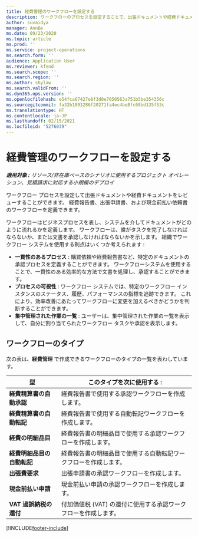 ```yaml
---
title: 経費管理のワークフローを設定する
description: ワークフローのプロセスを設定することで、出張ドキュメントや経費ドキュメントをレビューすることができます。
author: suvaidya
manager: AnnBe
ms.date: 09/23/2020
ms.topic: article
ms.prod: ''
ms.service: project-operations
ms.search.form: ''
audience: Application User
ms.reviewer: kfend
ms.search.scope: ''
ms.search.region: ''
ms.author: shylaw
ms.search.validFrom: ''
ms.dyn365.ops.version: ''
ms.openlocfilehash: e54fca67427e8f3d0e7050563a751b5be354356c
ms.sourcegitcommit: fa32b1893286f20271fa4ec4be8fc68bd135f53c
ms.translationtype: HT
ms.contentlocale: ja-JP
ms.lasthandoff: 02/15/2021
ms.locfileid: "5276039"
---
```

# <a name="set-up-workflows-for-expense-management"></a>経費管理のワークフローを設定する

_**適用対象 :** リソース/非在庫ベースのシナリオに使用するプロジェクト オペレーション、見積請求に対応する小規模のデプロイ_

ワークフロー プロセスを設定して出張ドキュメントや経費ドキュメントをレビューすることができます。 経費報告書、出張申請書、および現金前払い依頼書のワークフローを定義できます。

ワークフローはビジネスプロセスを表し、システムを介してドキュメントがどのように流れるかを定義します。 ワークフローは、誰がタスクを完了しなければならないか、または文書を承認しなければならないかを示します。 組織でワークフロー システムを使用する利点はいくつか考えられます :

- **一貫性のあるプロセス** : 購買依頼や経費報告書など、特定のドキュメントの承認プロセスを定義することができます。 ワークフローシステムを使用することで、一貫性のある効率的な方法で文書を処理し、承認することができます。
- **プロセスの可視性** : ワークフロー システムでは、特定のワークフロー インスタンスのステータス、履歴、パフォーマンスの指標を追跡できます。 これにより、効率改善にあたってワークフローに変更を加えるべきかどうかを判断することができます。
- **集中管理された作業の一覧** : ユーザーは、集中管理された作業の一覧を表示して、自分に割り当てられたワークフロー タスクや承認を表示します。 

## <a name="workflow-types"></a>ワークフローのタイプ

次の表は、**経費管理** で作成できるワークフローのタイプの一覧を表わしています。


|              <strong>型</strong>              |                   <strong>このタイプを次に使用する :</strong>                   |
|-------------------------------------------------|-----------------------------------------------------------------------|
|   <strong>経費精算書の自動承認</strong> |            経費報告書で使用する承認ワークフローを作成します。             |
|  <strong>経費精算書の自動転記</strong>   |        経費報告書で使用する自動転記ワークフローを作成します。        |
|       <strong>経費の明細品目</strong>        |     経費報告書の明細品目で使用する承認ワークフローを作成します。      |
| <strong>経費明細品目の自動転記</strong> | 経費報告書の明細品目で使用する自動転記ワークフローを作成します。 |
|       <strong>出張費要求</strong>       |          出張申請書の承認ワークフローを作成します。           |
|      <strong>現金前払い申請</strong>      |         現金前払い申請の承認ワークフローを作成します。          |
|        <strong>VAT 過誤納税の還付</strong>        | 付加価値税 (VAT) の還付に使用する承認ワークフローを作成します。  |


[!INCLUDE[footer-include](../includes/footer-banner.md)]